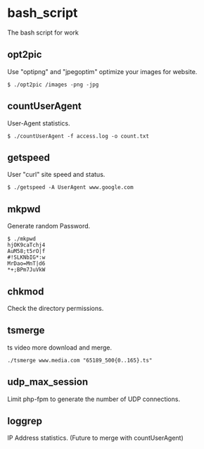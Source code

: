 # bash_script
The bash script for work

## opt2pic
Use "optipng" and "jpegoptim" optimize your images for website.
```
$ ./opt2pic /images -png -jpg
```

## countUserAgent
User-Agent statistics.
```
$ ./countUserAgent -f access.log -o count.txt
```

## getspeed
User "curl" site speed and status.
```
$ ./getspeed -A UserAgent www.google.com
```

## mkpwd
Generate random Password.
```
$ ./mkpwd
hjOK9caTchj4
AuM58;t5rO|f
#!SLKNbIG*:w
MrDao=MnT|d6
*+;BPm7JuVkW
```

## chkmod
Check the directory permissions.

## tsmerge
ts video more download and merge.
```
./tsmerge www.media.com "65189_500{0..165}.ts"
```

## udp_max_session
Limit php-fpm to generate the number of UDP connections.

## loggrep
IP Address  statistics. (Future to merge with countUserAgent)
